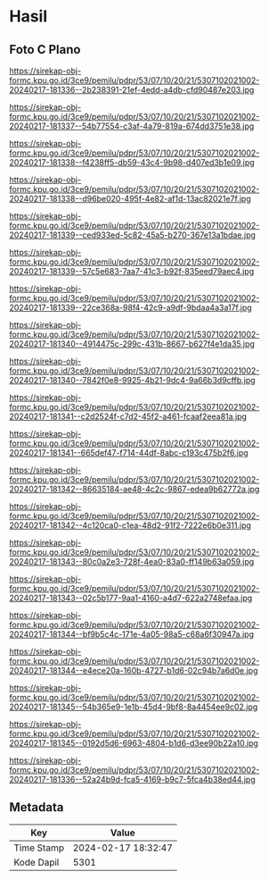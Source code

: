 # Hasil

## Foto C Plano

https://sirekap-obj-formc.kpu.go.id/3ce9/pemilu/pdpr/53/07/10/20/21/5307102021002-20240217-181336--2b238391-21ef-4edd-a4db-cfd90487e203.jpg

https://sirekap-obj-formc.kpu.go.id/3ce9/pemilu/pdpr/53/07/10/20/21/5307102021002-20240217-181337--54b77554-c3af-4a79-819a-674dd3751e38.jpg

https://sirekap-obj-formc.kpu.go.id/3ce9/pemilu/pdpr/53/07/10/20/21/5307102021002-20240217-181338--f4238ff5-db59-43c4-9b98-d407ed3b1e09.jpg

https://sirekap-obj-formc.kpu.go.id/3ce9/pemilu/pdpr/53/07/10/20/21/5307102021002-20240217-181338--d96be020-495f-4e82-af1d-13ac82021e7f.jpg

https://sirekap-obj-formc.kpu.go.id/3ce9/pemilu/pdpr/53/07/10/20/21/5307102021002-20240217-181339--ced933ed-5c82-45a5-b270-367e13a1bdae.jpg

https://sirekap-obj-formc.kpu.go.id/3ce9/pemilu/pdpr/53/07/10/20/21/5307102021002-20240217-181339--57c5e683-7aa7-41c3-b92f-835eed79aec4.jpg

https://sirekap-obj-formc.kpu.go.id/3ce9/pemilu/pdpr/53/07/10/20/21/5307102021002-20240217-181339--22ce368a-98f4-42c9-a9df-9bdaa4a3a17f.jpg

https://sirekap-obj-formc.kpu.go.id/3ce9/pemilu/pdpr/53/07/10/20/21/5307102021002-20240217-181340--4914475c-299c-431b-8667-b627f4e1da35.jpg

https://sirekap-obj-formc.kpu.go.id/3ce9/pemilu/pdpr/53/07/10/20/21/5307102021002-20240217-181340--7842f0e8-9925-4b21-9dc4-9a66b3d9cffb.jpg

https://sirekap-obj-formc.kpu.go.id/3ce9/pemilu/pdpr/53/07/10/20/21/5307102021002-20240217-181341--c2d2524f-c7d2-45f2-a461-fcaaf2eea81a.jpg

https://sirekap-obj-formc.kpu.go.id/3ce9/pemilu/pdpr/53/07/10/20/21/5307102021002-20240217-181341--665def47-f714-44df-8abc-c193c475b2f6.jpg

https://sirekap-obj-formc.kpu.go.id/3ce9/pemilu/pdpr/53/07/10/20/21/5307102021002-20240217-181342--86635184-ae48-4c2c-9867-edea9b62772a.jpg

https://sirekap-obj-formc.kpu.go.id/3ce9/pemilu/pdpr/53/07/10/20/21/5307102021002-20240217-181342--4c120ca0-c1ea-48d2-91f2-7222e6b0e311.jpg

https://sirekap-obj-formc.kpu.go.id/3ce9/pemilu/pdpr/53/07/10/20/21/5307102021002-20240217-181343--80c0a2e3-728f-4ea0-83a0-ff149b63a059.jpg

https://sirekap-obj-formc.kpu.go.id/3ce9/pemilu/pdpr/53/07/10/20/21/5307102021002-20240217-181343--02c5b177-9aa1-4160-a4d7-622a2748efaa.jpg

https://sirekap-obj-formc.kpu.go.id/3ce9/pemilu/pdpr/53/07/10/20/21/5307102021002-20240217-181344--bf9b5c4c-171e-4a05-98a5-c68a6f30947a.jpg

https://sirekap-obj-formc.kpu.go.id/3ce9/pemilu/pdpr/53/07/10/20/21/5307102021002-20240217-181344--e4ece20a-160b-4727-b1d6-02c94b7a6d0e.jpg

https://sirekap-obj-formc.kpu.go.id/3ce9/pemilu/pdpr/53/07/10/20/21/5307102021002-20240217-181345--54b365e9-1e1b-45d4-9bf8-8a4454ee9c02.jpg

https://sirekap-obj-formc.kpu.go.id/3ce9/pemilu/pdpr/53/07/10/20/21/5307102021002-20240217-181345--0192d5d6-6963-4804-b1d6-d3ee90b22a10.jpg

https://sirekap-obj-formc.kpu.go.id/3ce9/pemilu/pdpr/53/07/10/20/21/5307102021002-20240217-181336--52a24b9d-fca5-4169-b9c7-5fca4b38ed44.jpg


## Metadata

| Key        | Value               |
| ---------- | ------------------- |
| Time Stamp | 2024-02-17 18:32:47 |
| Kode Dapil | 5301                |



